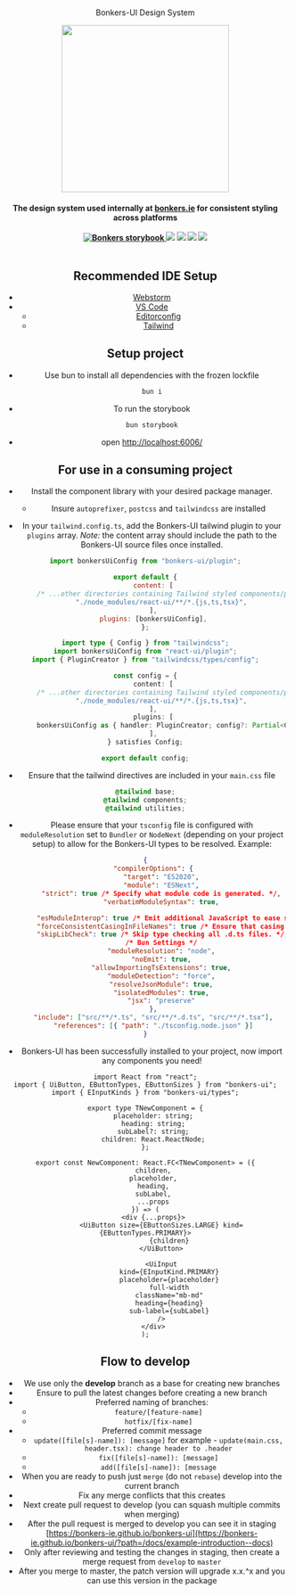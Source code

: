 <div align="center"><a name="readme-top"></a>

<br/>

Bonkers-UI Design System

<div align="center" style="display:flex; flex-direction: column;">
	<a href="https://bonkers-ie.github.io/bonkers-ui" target="_blank">
		<img width="300" src="https://web-assets.bonkers.ie/packs/static/logo/bonkers_logo-279f0cff5a9b71e3059a.svg">
	</a>

<h4>The design system used internally at <a href="https://www.bonkers.ie" target="_blank">bonkers.ie</a> for consistent styling across platforms</a>

<br/>
<br/>

<div align="center">
	<a href="https://bonkers-ie.github.io/bonkers-ui/"  target="_blank">  
		<img alt="Bonkers storybook" src="https://img.shields.io/badge/Bonkers-UI-green.svg?logo=storybook" />  
	</a>
	<img src="https://img.shields.io/npm/v/bonkers-ui?color=green">
	<img src="https://img.shields.io/npm/l/bonkers-ui">
	<img src="https://img.shields.io/npm/dw/bonkers-ui">
	<img src="https://img.badgesize.io/https:/unpkg.com/bonkers-ui/?label=Brotli%20size%3A%20JS&compression=brotli">
</div>
</div>

## Recommended IDE Setup

- [Webstorm](https://www.jetbrains.com/webstorm/)
- [VS Code](https://code.visualstudio.com/)
    - [Editorconfig](https://marketplace.visualstudio.com/items?itemName=EditorConfig.EditorConfig)
    - [Tailwind](https://marketplace.visualstudio.com/items?itemName=bradlc.vscode-tailwindcss)

## Setup project

- Use bun to install all dependencies with the frozen lockfile

    ```js
    bun i
    ```

- To run the storybook

    ```js
    bun storybook
    ```

- open [http://localhost:6006/](http://localhost:6006/)

## For use in a consuming project

- Install the component library with your desired package manager.

    - Insure `autoprefixer`, `postcss` and `tailwindcss` are installed

- In your `tailwind.config.ts`, add the Bonkers-UI tailwind plugin to your `plugins` array. _Note:_ the content array should include the path to the Bonkers-UI source files once installed.

```js
import bonkersUiConfig from "bonkers-ui/plugin";

export default {
	content: [
		/* ...other directories containing Tailwind styled components/pages */
		"./node_modules/react-ui/**/*.{js,ts,tsx}",
	],
	plugins: [bonkersUiConfig],
};
```

```ts
import type { Config } from "tailwindcss";
import bonkersUiConfig from "react-ui/plugin";
import { PluginCreator } from "tailwindcss/types/config";

const config = {
	content: [
		/* ...other directories containing Tailwind styled components/pages */
		"./node_modules/react-ui/**/*.{js,ts,tsx}",
	],
	plugins: [
		bonkersUiConfig as { handler: PluginCreator; config?: Partial<Config> },
	],
} satisfies Config;

export default config;
```

- Ensure that the tailwind directives are included in your `main.css` file

```css
@tailwind base;
@tailwind components;
@tailwind utilities;
```

- Please ensure that your `tsconfig` file is configured with `moduleResolution` set to `Bundler` or `NodeNext` (depending on your project setup) to allow for the Bonkers-UI types to be resolved. Example:

```json
{
	"compilerOptions": {
		"target": "ES2020",
		"module": "ESNext",
		"strict": true /* Specify what module code is generated. */,
		"verbatimModuleSyntax": true,

		"esModuleInterop": true /* Emit additional JavaScript to ease support for importing CommonJS modules. This enables 'allowSyntheticDefaultImports' for type compatibility. */,
		"forceConsistentCasingInFileNames": true /* Ensure that casing is correct in imports. */,
		"skipLibCheck": true /* Skip type checking all .d.ts files. */,
		/* Bun Settings */
		"moduleResolution": "node",
		"noEmit": true,
		"allowImportingTsExtensions": true,
		"moduleDetection": "force",
		"resolveJsonModule": true,
		"isolatedModules": true,
		"jsx": "preserve"
	},
	"include": ["src/**/*.ts", "src/**/*.d.ts", "src/**/*.tsx"],
	"references": [{ "path": "./tsconfig.node.json" }]
}
```

- Bonkers-UI has been successfully installed to your project, now import any components you need!

```tsx
import React from "react";
import { UiButton, EButtonTypes, EButtonSizes } from "bonkers-ui";
import { EInputKinds } from "bonkers-ui/types";

export type TNewComponent = {
	placeholder: string;
	heading: string;
	subLabel?: string;
	children: React.ReactNode;
};

export const NewComponent: React.FC<TNewComponent> = ({
	children,
	placeholder,
	heading,
	subLabel,
	...props
}) => (
	<div {...props}>
		<UiButton size={EButtonSizes.LARGE} kind={EButtonTypes.PRIMARY}>
			{children}
		</UiButton>

		<UiInput
			kind={EInputKind.PRIMARY}
			placeholder={placeholder}
			full-width
			className="mb-md"
			heading={heading}
			sub-label={subLabel}
		/>
	</div>
);
```

## Flow to develop

- We use only the <b>develop</b> branch as a base for creating new branches
- Ensure to pull the latest changes before creating a new branch
- Preferred naming of branches:
    - `feature/[feature-name]`
    - `hotfix/[fix-name]`
- Preferred commit message
    - `update([file[s]-name]): [message]` for example - `update(main.css, header.tsx): change header to .header`
    - `fix([file[s]-name]): [message]`
    - `add([file[s]-name]): [message`
- When you are ready to push just `merge` (do not `rebase`) develop into the current branch
- Fix any merge conflicts that this creates
- Next create pull request to develop (you can squash multiple commits when merging)
- After the pull request is merged to develop you can see it in staging [https://bonkers-ie.github.io/bonkers-ui](https://bonkers-ie.github.io/bonkers-ui/?path=/docs/example-introduction--docs)
- Only after reviewing and testing the changes in staging, then create a merge request from `develop` to `master`
- After you merge to master, the patch version will upgrade x.x.^x and you can use this version in the package
